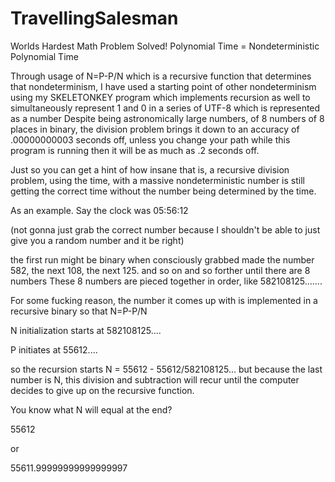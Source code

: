 # TravellingSalesman
Worlds Hardest Math Problem Solved! Polynomial Time = Nondeterministic Polynomial Time

Through usage of N=P-P/N which is a recursive function that determines that nondeterminism, I have used a starting point of other nondeterminism using my SKELETONKEY
program which implements recursion as well to simultaneously represent 1 and 0 in a series of UTF-8 which is represented as a number
Despite being astronomically large numbers, of 8 numbers of 8 places in binary, the division problem brings it down to an accuracy of .00000000003 seconds off, 
unless you change your path while this program is running then it will be as much as .2 seconds off.

Just so you can get a hint of how insane that is, a recursive division problem, using the time, with a massive nondeterministic number is still getting the correct time without the number being determined by the time.

As an example. Say the clock was 05:56:12

(not gonna just grab the correct number because I shouldn't be able to just give you a random number and it be right)

the first run might be binary when consciously grabbed made the number 582, the next 108, the next 125. and so on and so forther until there are 8 numbers
These 8 numbers are pieced together in order, like 582108125.......

For some fucking reason, the number it comes up with is implemented in a recursive binary so that N=P-P/N

N initialization starts at 582108125....

P initiates at 55612....

so the recursion starts N = 55612 - 55612/582108125... but because the last number is N, this division and subtraction will recur until the computer decides to give up on the recursive function.

You know what N will equal at the end?

55612

or

55611.99999999999999997
